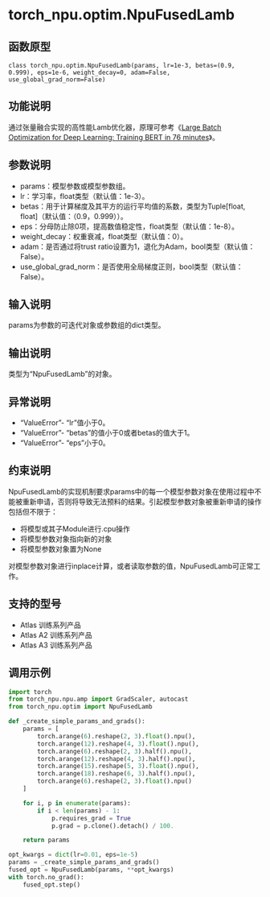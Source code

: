 # torch_npu.optim.NpuFusedLamb

## 函数原型

```
class torch_npu.optim.NpuFusedLamb(params, lr=1e-3, betas=(0.9, 0.999), eps=1e-6, weight_decay=0, adam=False, use_global_grad_norm=False)
```

## 功能说明

通过张量融合实现的高性能Lamb优化器，原理可参考《[Large Batch Optimization for Deep Learning: Training BERT in 76 minutes](https://arxiv.org/pdf/1904.00962)》。

## 参数说明

- params：模型参数或模型参数组。
- lr：学习率，float类型（默认值：1e-3）。
- betas：用于计算梯度及其平方的运行平均值的系数，类型为Tuple[float, float]（默认值：（0.9，0.999））。
- eps：分母防止除0项，提高数值稳定性，float类型（默认值：1e-8）。
- weight_decay：权重衰减，float类型（默认值：0）。
- adam：是否通过将trust ratio设置为1，退化为Adam，bool类型（默认值：False）。
- use_global_grad_norm：是否使用全局梯度正则，bool类型（默认值：False）。

## 输入说明

params为参数的可迭代对象或参数组的dict类型。

## 输出说明

类型为“NpuFusedLamb”的对象。

## 异常说明

- “ValueError”- “lr”值小于0。
- “ValueError”- “betas”的值小于0或者betas的值大于1。
- “ValueError”- “eps”小于0。

## 约束说明

NpuFusedLamb的实现机制要求params中的每一个模型参数对象在使用过程中不能被重新申请，否则将导致无法预料的结果。引起模型参数对象被重新申请的操作包括但不限于：

- 将模型或其子Module进行.cpu操作
- 将模型参数对象指向新的对象
- 将模型参数对象置为None

对模型参数对象进行inplace计算，或者读取参数的值，NpuFusedLamb可正常工作。

## 支持的型号

- <term>Atlas 训练系列产品</term>
- <term>Atlas A2 训练系列产品</term>
- <term>Atlas A3 训练系列产品</term>

## 调用示例

```python
import torch
from torch_npu.npu.amp import GradScaler, autocast
from torch_npu.optim import NpuFusedLamb 

def _create_simple_params_and_grads():
    params = [
        torch.arange(6).reshape(2, 3).float().npu(),
        torch.arange(12).reshape(4, 3).float().npu(),
        torch.arange(6).reshape(2, 3).half().npu(),
        torch.arange(12).reshape(4, 3).half().npu(),
        torch.arange(15).reshape(5, 3).float().npu(),
        torch.arange(18).reshape(6, 3).half().npu(),
        torch.arange(6).reshape(2, 3).float().npu()
    ]

    for i, p in enumerate(params):
        if i < len(params) - 1:
            p.requires_grad = True
            p.grad = p.clone().detach() / 100.

    return params

opt_kwargs = dict(lr=0.01, eps=1e-5)
params = _create_simple_params_and_grads()
fused_opt = NpuFusedLamb(params, **opt_kwargs)
with torch.no_grad():
    fused_opt.step()
```

